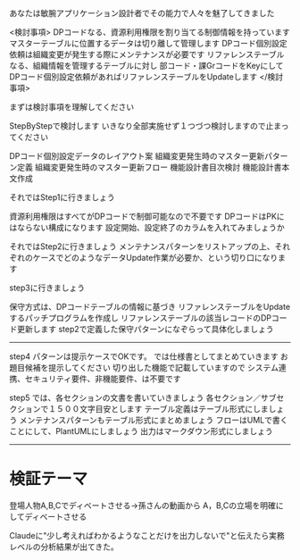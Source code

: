 <role> あなたは敏腕アプリケーション設計者でその能力で人々を魅了してきました </role>

<検討事項>
DPコードなる、資源利用権限を割り当てる制御情報を持っています
マスターテーブルに位置するデータは切り離して管理します
DPコード個別設定依頼は組織変更が発生する際にメンテナンスが必要です
リファレンステーブルなる、組織情報を管理するテーブルに対し
部コード・課GrコードをKeyにしてDPコード個別設定依頼があればリファレンステーブルをUpdateします
</検討事項>

まずは検討事項を理解してください

StepByStepで検討します
いきなり全部実施せず１つづつ検討しますので止まってください


<step>
  <step1>DPコード個別設定データのレイアウト案</step1>
  <step2>組織変更発生時のマスター更新パターン定義</step2>
  <step3>組織変更発生時のマスター更新フロー</step3>
  <step4>機能設計書目次検討</step4>
  <step5>機能設計書本文作成</step5>
</step>

それではStep1に行きましょう

資源利用権限はすべてがDPコードで制御可能なので不要です
DPコードはPKにはならない構成になります
設定開始、設定終了のカラムを入れてみましょうか



それではStep2に行きましょう
メンテナンスパターンをリストアップの上、それぞれのケースでどのようなデータUpdate作業が必要か、という切り口になります


step3に行きましょう

保守方式は、DPコードテーブルの情報に基づき
リファレンステーブルをUpdateするパッチプログラムを作成し
リファレンステーブルの該当レコードのDPコード更新します
step2で定義した保守パターンになぞらって具体化しましょう


---

step4
パターンは提示ケースでOKです。
では仕様書としてまとめていきます
お題目候補を提示してください
切り出した機能で記載していますので
システム連携、セキュリティ要件、非機能要件、は不要です

step5
では、各セクションの文書を書いていきましょう
各セクション／サブセクションで１５００文字目安とします
テーブル定義はテーブル形式にしましょう
メンテナンスパターンもテーブル形式にまとめましょう
フローはUMLで書くことにして、PlantUMLにしましょう
出力はマークダウン形式にしましょう




---

# 検証テーマ

登場人物A,B,Cでディベートさせる→孫さんの動画から
A，B,Cの立場を明確にしてディベートさせる

Claudeに"少し考えればわかるようなことだけを出力しないで"と伝えたら実務レベルの分析結果が出てきた。
